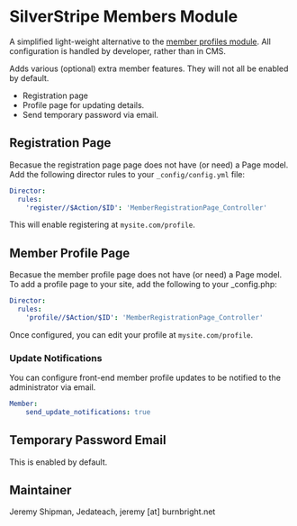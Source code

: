 # SilverStripe Members Module

A simplified light-weight alternative to the [member profiles module](https://github.com/ajshort/silverstripe-memberprofiles). All configuration is handled by developer, rather than in CMS.

Adds various (optional) extra member features. They will not all be enabled by default.

 * Registration page
 * Profile page for updating details.
 * Send temporary password via email.
 
## Registration Page

Becasue the registration page page does not have (or need) a Page model. Add the following director rules to your `_config/config.yml` file:

```yaml
Director:
  rules:
    'register//$Action/$ID': 'MemberRegistrationPage_Controller'
```

This will enable registering at `mysite.com/profile`.

## Member Profile Page

Becasue the member profile page does not have (or need) a Page model. To add a profile page to your site, add the following to your _config.php:

```yaml
Director:
  rules:
    'profile//$Action/$ID': 'MemberRegistrationPage_Controller'
```

Once configured, you can edit your profile at `mysite.com/profile`.

### Update Notifications

You can configure front-end member profile updates to be notified to the administrator via email.

```yaml
Member:
    send_update_notifications: true
```

## Temporary Password Email

This is enabled by default.

## Maintainer

Jeremy Shipman, Jedateach, jeremy [at] burnbright.net

